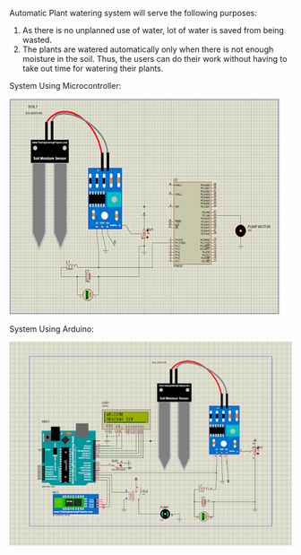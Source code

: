 Automatic Plant watering system will serve the following purposes:
1) As there is no unplanned use of water, lot of water is saved from being wasted.
2) The plants are watered automatically only when there is not enough moisture in the soil. Thus, the users can do their work without having to take out time for watering their plants.

System Using Microcontroller:

![](Proteus_Images/At_MC.png)

System Using Arduino:

![](Proteus_Images/Arduino.png)
